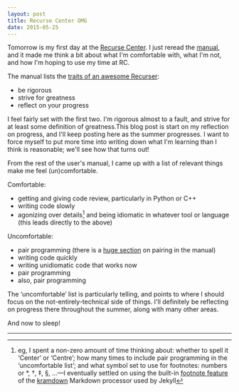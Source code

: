 ```yaml
---
layout: post
title: Recurse Center OMG
date: 2015-05-25
---
```


Tomorrow is my first day at the [Recurse Center](!!). I just reread the
[manual][rc-manual], and it made me think a bit about what I'm comfortable
with, what I'm not, and how I'm hoping to use my time at RC.

[rc-manual]: https://www.recurse.com/manual "The Recurse Center User's Manual"
[Recurse Centre]: https://www.recurse.com/ "The Recurse Center"

The manual lists the [traits of an awesome Recurser][recurser-traits]:

- be rigorous
- strive for greatness
- reflect on your progress

I feel fairly set with the first two. I'm rigorous almost to a fault, and
strive for at least some definition of greatness.This blog post is start on my
reflection on progress, and I'll keep posting here as the summer progresses. I
want to force myself to put more time into writing down what I'm learning than
I think is reasonable; we'll see how that turns out!

[recurser-traits]: https://www.recurse.com/manual#sec-principles "Traits of an awesome Recurser"


From the rest of the user's manual, I came up with a list of relevant things
make me feel (un)comfortable.

Comfortable:

 - getting and giving code review, particularly in Python or C++
 - writing code slowly
 - agonizing over details[^details] and being idiomatic in whatever tool or
   language (this leads directly to the above)


Uncomfortable:

 - pair programming (there is a [huge section][rc-pairing] on pairing in the manual)
 - writing code quickly
 - writing unidiomatic code that works now
 - pair programming
 - also, pair programming

[rc-pairing]: https://www.recurse.com/manual#sec-pairing "Pair programming"

The ‘uncomfortable’ list is particularly telling, and points to where I should
focus on the not-entirely-technical side of things. I'll definitely be
reflecting on progress there throughout the summer, along with many other
areas.

And now to sleep!


---

[^details]:
    eg, I spent a non-zero amount of time thinking about: whether to spell it
    ‘Center’ or ‘Centre’; how many times to include pair programming in the
    ‘uncomfortable list’; and what symbol set to use for footnotes: numbers or  *,
    †, ‡, §, …—I eventually settled on using the built-in [footnote
    feature][kramdown-footnotes] of the [kramdown] Markdown processor used by
    Jekyll

[kramdown]: http://kramdown.gettalong.org/
[kramdown-footnotes]: http://kramdown.gettalong.org/syntax.html#footnotes
